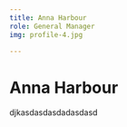 ```yaml
---
title: Anna Harbour
role: General Manager
img: profile-4.jpg

---
```


# Anna Harbour

djkasdasdasdadasdasd 